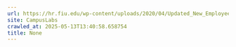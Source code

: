 ```yaml
---
url: https://hr.fiu.edu/wp-content/uploads/2020/04/Updated_New_Employee_Checklist.pdf
site: CampusLabs
crawled_at: 2025-05-13T13:40:58.658754
title: None
---
```



